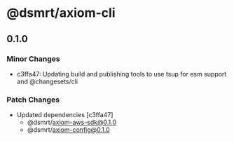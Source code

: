 # @dsmrt/axiom-cli

## 0.1.0

### Minor Changes

- c3ffa47: Updating build and publishing tools to use tsup for esm support and @changesets/cli

### Patch Changes

- Updated dependencies [c3ffa47]
  - @dsmrt/axiom-aws-sdk@0.1.0
  - @dsmrt/axiom-config@0.1.0
